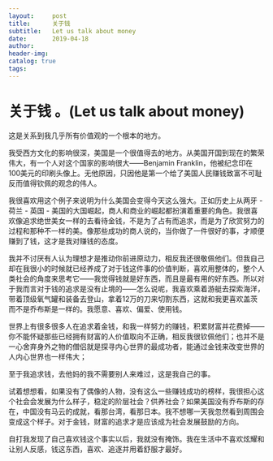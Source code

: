 ```yaml
---
layout:     post  
title:      关于钱
subtitle:   Let us talk about money
date:       2019-04-18  
author:  
header-img: 
catalog: true  
tags:
---
```


# 关于钱 。(Let us talk about money)

这是关系到我几乎所有价值观的一个根本的地方。

我受西方文化的影响很深，美国是一个很值得去的地方。从美国开国到现在的繁荣伟大，有一个人对这个国家的影响很大——Benjamin Franklin，他被纪念印在100美元的印刷头像上。无他原因，只因他是第一个给了美国人民赚钱致富不可耻反而值得钦佩的观念的伟人。

我很喜欢用这个例子来说明为什么美国会变得今天这么强大。正如历史上从两牙 - 荷兰 - 英国 - 美国的大国崛起，商人和商业的崛起都扮演着重要的角色。我很喜欢像追求绝世美女一样的去看待金钱，不是为了占有而追求，而是为了欣赏努力的过程和那种不一样的美。像那些成功的商人说的，当你做了一件很好的事，才顺便赚到了钱，这才是我对赚钱的态度。

我并不讨厌有人认为理想才是推动你前进原动力，相反我还很敬佩他们。但我自己却在我很小的时候就已经养成了对于钱这件事的价值判断，喜欢用整体的，整个人类社会的角度来思考它——我觉得钱就是好东西，而且是最有用的好东西。所以对于我而言对于钱的追求是没有止境的——怎么说呢，我喜欢乘着游艇去探索海洋，带着顶级氧气罐和装备去登山，拿着12万的刀来切割东西，这就和我更喜欢盖茨而不是乔布斯是一样的。我愿意、喜欢、偏爱、使用钱。

世界上有很多很多人在追求着金钱，和我一样努力的赚钱，积累财富并花费掉——你不能怀疑那些已经拥有财富的人价值取向不正确，相反我很钦佩他们；也并不是一心舍弃身外之物的僧侣就是探寻内心世界的最成功者，能通过金钱来改变世界的人内心世界也一样伟大；

至于我追求钱，去他妈的我不需要别人来难过，这是我自己的事。

试着想想看，如果没有了偶像的人物，没有这么一些赚钱成功的榜样，我很担心这个社会会发展为什么样子，稳定的阶层社会？供养社会？如果美国没有乔布斯的存在，中国没有马云的成就，看那台湾，看那日本。我不想哪一天我忽然看到周围会变成这个样子。对于金钱，财富的追求才是应该成为社会发展鼓励的方向。

自打我发现了自己喜欢钱这个事实以后，我就没有掩饰。我在生活中不喜欢炫耀和让别人反感，钱这东西，喜欢、追逐并用着舒服才最好。